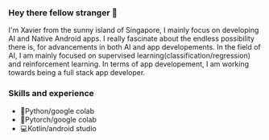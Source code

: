 ### Hey there fellow stranger 👋

I'm Xavier from the sunny island of Singapore, I mainly focus on developing AI and Native Android apps. I really fascinate about the endless possibility there is, for 
advancements in both AI and app developements. In the field of AI, I am mainly focused on supervised learning(classification/regression) and reinforcement learning. In 
terms of app developement, I am working towards being a full stack app developer.

### Skills and experience
- 🐍Python/google colab
- 🤖Pytorch/google colab
- 💻Kotlin/android studio
